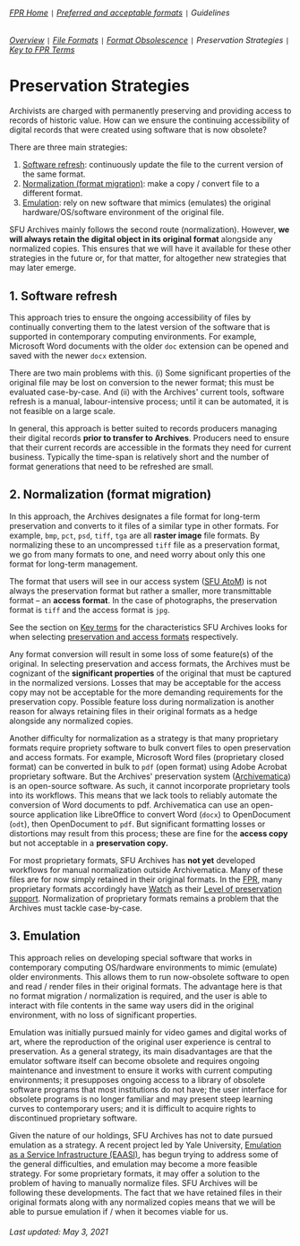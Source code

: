 ###### [FPR Home](../README.md) `|` [Preferred and acceptable formats](../fpr/00-fpr.md) `|` Guidelines
###### [Overview](00-guidelines.md) `|` [File Formats](01-file-formats.md) `|` [Format Obsolescence](02-format-obsolesence.md) `|` Preservation Strategies `|` [Key to FPR Terms](04-key-to-fpr-terms.md)

# Preservation Strategies
Archivists are charged with permanently preserving and providing access to records of historic value. How can we ensure the continuing accessibility of digital records that were created using software that is now obsolete?

There are three main strategies:
1. [Software refresh](#1-software-refresh.md): continuously update the file to the current version of the same format.
2. [Normalization (format migration)](#2-normalization-format-migration.md): make a copy / convert file to a different format.
3. [Emulation](#3-emulation.md): rely on new software that mimics (emulates) the original hardware/OS/software environment of the original file.

SFU Archives mainly follows the second route (normalization). However, **we will always retain the digital object in its original format** alongside any normalized copies. This ensures that we will have it available for these other strategies in the future or, for that matter, for altogether new strategies that may later emerge.

## 1. Software refresh
This approach tries to ensure the ongoing accessibility of files by continually converting them to the latest version of the software that is supported in contemporary computing environments. For example, Microsoft Word documents with the older `doc` extension can be opened and saved with the newer `docx` extension.

There are two main problems with this. (i) Some significant properties of the original file may be lost on conversion to the newer format; this must be evaluated case-by-case. And (ii) with the Archives' current tools, software refresh is a manual, labour-intensive process; until it can be automated, it is not feasible on a large scale.

In general, this approach is better suited to records producers managing their digital records **prior to transfer to Archives**. Producers need to ensure that their current records are accessible in the formats they need for current business. Typically the time-span is relatively short and the number of format generations that need to be refreshed are small.

## 2. Normalization (format migration)
In this approach, the Archives designates a file format for long-term preservation and converts to it files of a similar type in other formats. For example, `bmp`, `pct`, `psd`, `tiff`, `tga` are all **raster image** file formats. By normalizing these to an uncompressed `tiff` file as a preservation format, we go from many formats to one, and need worry about only this one format for long-term management.

The format that users will see in our access system ([SFU AtoM](https://atom.archives.sfu.ca)) is not always the preservation format but rather a smaller, more transmittable format – an **access format**. In the case of photographs, the preservation format is `tiff` and the access format is `jpg`.

See the section on [Key terms](04-key-to-fpr-terms.md) for the characteristics SFU Archives looks for when selecting [preservation and access formats](04-key-to-fpr-terms.md#designated-formats) respectively.

Any format conversion will result in some loss of some feature(s) of the original. In selecting preservation and access formats, the Archives must be cognizant of the **significant properties** of the original that must be captured in the normalized versions. Losses that may be acceptable for the access copy may not be acceptable for the more demanding requirements for the preservation copy. Possible feature loss during normalization is another reason for always retaining files in their original formats as a hedge alongside any normalized copies.

Another difficulty for normalization as a strategy is that many proprietary formats require propriety software to bulk convert files to open preservation and access formats. For example, Microsoft Word files (proprietary closed format) can be converted in bulk to `pdf` (open format) using Adobe Acrobat proprietary software. But the Archives' preservation system ([Archivematica](https://www.archivematica.org/en/)) is an open-source software. As such, it cannot incorporate proprietary tools into its workflows. This means that we lack tools to reliably automate the conversion of Word documents to pdf. Archivematica can use an open-source application like LibreOffice to convert Word (`docx`) to OpenDocument (`odt`), then OpenDocument to `pdf`. But significant formatting losses or distortions may result from this process; these are fine for the **access copy** but not acceptable in a **preservation copy.**

For most proprietary formats, SFU Archives has **not yet** developed workflows for manual normalization outside Archivematica. Many of these files are for now simply retained in their original formats. In the [FPR](../fpr/00-fpr.md), many proprietary formats accordingly have [Watch](04-key-to-fpr-terms.md#watch) as their [Level of preservation support](04-key-to-fpr-terms.md#level-of-support). Normalization of proprietary formats remains a problem that the Archives must tackle case-by-case.

## 3. Emulation
This approach relies on developing special software that works in contemporary computing OS/hardware environments to mimic (emulate) older environments. This allows them to run now-obsolete software to open and read / render files in their original formats. The advantage here is that no format migration / normalization is required, and the user is able to interact with file contents in the same way users did in the original environment, with no loss of significant properties.

Emulation was initially pursued mainly for video games and digital works of art, where the reproduction of the original user experience is central to preservation. As a general strategy, its main disadvantages are that the emulator software itself can become obsolete and requires ongoing maintenance and investment to ensure it works with current computing environments; it presupposes ongoing access to a library of obsolete software programs that most institutions do not have; the user interface for obsolete programs is no longer familiar and may present steep learning curves to contemporary users; and it is difficult to acquire rights to discontinued proprietary software.

Given the nature of our holdings, SFU Archives has not to date pursued emulation as a strategy. A recent project led by Yale University, [Emulation as a Service Infrastructure (EAASI)](https://www.softwarepreservationnetwork.org/emulation-as-a-service-infrastructure/), has begun trying to address some of the general difficulties, and emulation may become a more feasible strategy. For some proprietary formats, it may offer a solution to the problem of having to manually normalize files. SFU Archives will be following these developments. The fact that we have retained files in their original formats along with any normalized copies means that we will be able to pursue emulation if / when it becomes viable for us.

###### Last updated: May 3, 2021
